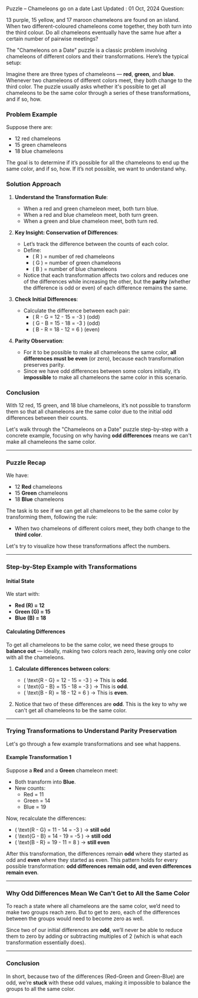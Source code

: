 Puzzle – Chameleons go on a date
Last Updated : 01 Oct, 2024
Question: 

13 purple, 15 yellow, and 17 maroon chameleons are found on an island. When two different-coloured chameleons come together, they both turn into the third colour. Do all chameleons eventually have the same hue after a certain number of pairwise meetings?

The "Chameleons on a Date" puzzle is a classic problem involving chameleons of different colors and their transformations. Here’s the typical setup:

Imagine there are three types of chameleons — **red**, **green**, and **blue**. Whenever two chameleons of different colors meet, they both change to the third color. The puzzle usually asks whether it's possible to get all chameleons to be the same color through a series of these transformations, and if so, how.

### Problem Example
Suppose there are:
- 12 red chameleons
- 15 green chameleons
- 18 blue chameleons

The goal is to determine if it’s possible for all the chameleons to end up the same color, and if so, how. If it’s not possible, we want to understand why.

### Solution Approach

1. **Understand the Transformation Rule**:
   - When a red and green chameleon meet, both turn blue.
   - When a red and blue chameleon meet, both turn green.
   - When a green and blue chameleon meet, both turn red.

2. **Key Insight: Conservation of Differences**:
   - Let’s track the difference between the counts of each color.
   - Define:
     - \( R \) = number of red chameleons
     - \( G \) = number of green chameleons
     - \( B \) = number of blue chameleons
   - Notice that each transformation affects two colors and reduces one of the differences while increasing the other, but the **parity** (whether the difference is odd or even) of each difference remains the same.

3. **Check Initial Differences**:
   - Calculate the difference between each pair:
     - \( R - G = 12 - 15 = -3 \) (odd)
     - \( G - B = 15 - 18 = -3 \) (odd)
     - \( B - R = 18 - 12 = 6 \) (even)

4. **Parity Observation**:
   - For it to be possible to make all chameleons the same color, **all differences must be even** (or zero), because each transformation preserves parity.
   - Since we have odd differences between some colors initially, it’s **impossible** to make all chameleons the same color in this scenario.

### Conclusion

With 12 red, 15 green, and 18 blue chameleons, it’s not possible to transform them so that all chameleons are the same color due to the initial odd differences between their counts.


Let's walk through the "Chameleons on a Date" puzzle step-by-step with a concrete example, focusing on why having **odd differences** means we can't make all chameleons the same color.

---

### Puzzle Recap
We have:
- 12 **Red** chameleons
- 15 **Green** chameleons
- 18 **Blue** chameleons

The task is to see if we can get all chameleons to be the same color by transforming them, following the rule:

- When two chameleons of different colors meet, they both change to the **third color**.

Let's try to visualize how these transformations affect the numbers.

---

### Step-by-Step Example with Transformations

#### Initial State
We start with:
- **Red (R) = 12**
- **Green (G) = 15**
- **Blue (B) = 18**

#### Calculating Differences
To get all chameleons to be the same color, we need these groups to **balance out** — ideally, making two colors reach zero, leaving only one color with all the chameleons.

1. **Calculate differences between colors**:
   - \( \text{R - G} = 12 - 15 = -3 \) → This is **odd**.
   - \( \text{G - B} = 15 - 18 = -3 \) → This is **odd**.
   - \( \text{B - R} = 18 - 12 = 6 \) → This is **even**.

2. Notice that two of these differences are **odd**. This is the key to why we can't get all chameleons to be the same color.

---

### Trying Transformations to Understand Parity Preservation

Let's go through a few example transformations and see what happens.

#### Example Transformation 1
Suppose a **Red** and a **Green** chameleon meet:
- Both transform into **Blue**.
- New counts: 
  - Red = 11
  - Green = 14
  - Blue = 19

Now, recalculate the differences:
- \( \text{R - G} = 11 - 14 = -3 \) → **still odd**
- \( \text{G - B} = 14 - 19 = -5 \) → **still odd**
- \( \text{B - R} = 19 - 11 = 8 \) → **still even**

After this transformation, the differences remain **odd** where they started as odd and **even** where they started as even. This pattern holds for every possible transformation: **odd differences remain odd, and even differences remain even**.

---

### Why Odd Differences Mean We Can't Get to All the Same Color
To reach a state where all chameleons are the same color, we’d need to make two groups reach zero. But to get to zero, each of the differences between the groups would need to become zero as well.

Since two of our initial differences are **odd**, we’ll never be able to reduce them to zero by adding or subtracting multiples of 2 (which is what each transformation essentially does). 

---

### Conclusion
In short, because two of the differences (Red-Green and Green-Blue) are odd, we’re **stuck** with these odd values, making it impossible to balance the groups to all the same color.

